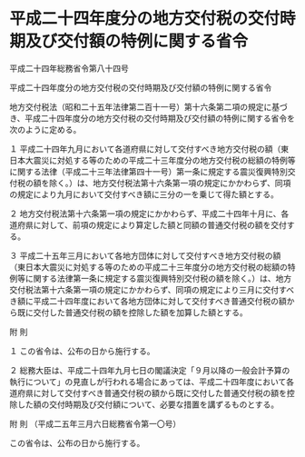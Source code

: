 # 平成二十四年度分の地方交付税の交付時期及び交付額の特例に関する省令

平成二十四年総務省令第八十四号

平成二十四年度分の地方交付税の交付時期及び交付額の特例に関する省令

地方交付税法（昭和二十五年法律第二百十一号）第十六条第二項の規定に基づき、平成二十四年度分の地方交付税の交付時期及び交付額の特例に関する省令を次のように定める。

１ 平成二十四年九月において各道府県に対して交付すべき地方交付税の額（東日本大震災に対処する等のための平成二十三年度分の地方交付税の総額の特例等に関する法律（平成二十三年法律第四十一号）第一条に規定する震災復興特別交付税の額を除く。）は、地方交付税法第十六条第一項の規定にかかわらず、同項の規定により九月において交付すべき額に三分の一を乗じて得た額とする。

２ 地方交付税法第十六条第一項の規定にかかわらず、平成二十四年十月に、各道府県に対して、前項の規定により算定した額と同額の普通交付税の額を交付する。

３ 平成二十五年三月において各地方団体に対して交付すべき地方交付税の額（東日本大震災に対処する等のための平成二十三年度分の地方交付税の総額の特例等に関する法律第一条に規定する震災復興特別交付税の額を除く。）は、地方交付税法第十六条第一項の規定にかかわらず、同項の規定により三月に交付すべき額に平成二十四年度において各地方団体に対して交付すべき普通交付税の額から既に交付した普通交付税の額を控除した額を加算した額とする。

附 則

１ この省令は、公布の日から施行する。

２ 総務大臣は、平成二十四年九月七日の閣議決定「９月以降の一般会計予算の執行について」の見直しが行われる場合にあっては、平成二十四年度において各道府県に対して交付すべき普通交付税の額から既に交付した普通交付税の額を控除した額の交付時期及び交付額について、必要な措置を講ずるものとする。

附 則 （平成二五年三月六日総務省令第一〇号）

この省令は、公布の日から施行する。
